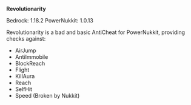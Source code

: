 **Revolutionarity**

Bedrock: 1.18.2
PowerNukkit: 1.0.13

Revolutionarity is a bad and basic AntiCheat for PowerNukkit, providing checks against:
- AirJump
- AntiImmobile
- BlockReach
- Flight
- KillAura
- Reach
- SelfHit
- Speed (Broken by Nukkit)